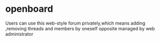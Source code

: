 openboard
=========

Users can use this web-style forum privately,which means adding ,removing threads and members by oneself opposite managed by web administrator
